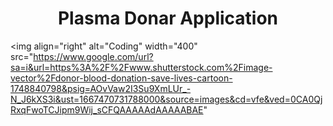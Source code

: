 <h1 align="center">Plasma Donar Application</h1>


<img align="right" alt="Coding" width="400" src="https://www.google.com/url?sa=i&url=https%3A%2F%2Fwww.shutterstock.com%2Fimage-vector%2Fdonor-blood-donation-save-lives-cartoon-1748840798&psig=AOvVaw2I3Su9XmLUr_-N_J6kXS3i&ust=1667470731788000&source=images&cd=vfe&ved=0CA0QjRxqFwoTCJipm9Wij_sCFQAAAAAdAAAAABAE"
</p>
